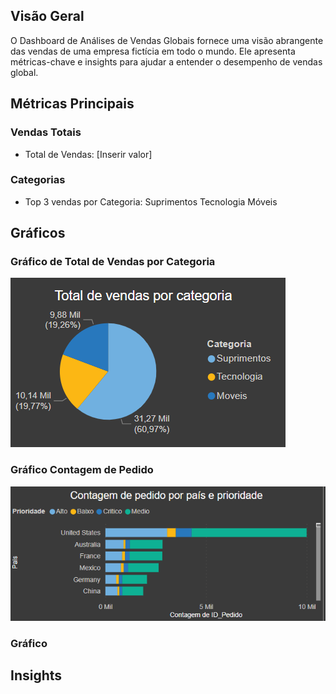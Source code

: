 ## Visão Geral

O Dashboard de Análises de Vendas Globais fornece uma visão abrangente das vendas de uma empresa fictícia em todo o mundo. Ele apresenta métricas-chave e insights para ajudar a entender o desempenho de vendas global.

## Métricas Principais

### Vendas Totais

- Total de Vendas: [Inserir valor]


### Categorias

- Top 3 vendas por Categoria:
  Suprimentos
  Tecnologia
  Móveis

## Gráficos

### Gráfico de Total de Vendas por Categoria

![Gráfico de Pizza](https://github.com/FVSSANTOS/imagens/blob/main/venda%20categoria.PNG)

### Gráfico Contagem de Pedido

![](https://github.com/FVSSANTOS/imagens/blob/main/image.png)

### Gráfico 

## Insights



